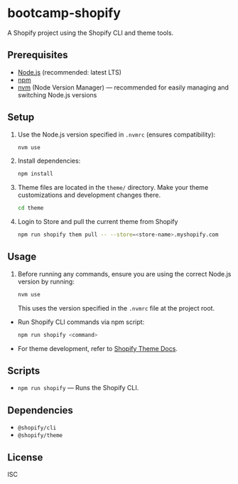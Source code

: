 # bootcamp-shopify

A Shopify project using the Shopify CLI and theme tools.

## Prerequisites

- [Node.js](https://nodejs.org/) (recommended: latest LTS)
- [npm](https://www.npmjs.com/)
- [nvm](https://github.com/nvm-sh/nvm) (Node Version Manager) — recommended for easily managing and switching Node.js versions

## Setup

1. Use the Node.js version specified in `.nvmrc` (ensures compatibility):

   ```bash
   nvm use
   ```

2. Install dependencies:

   ```bash
   npm install
   ```

3. Theme files are located in the `theme/` directory. Make your theme customizations and development changes there.

    ```bash
    cd theme
    ```

4. Login to Store and pull the current theme from Shopify

    ```bash
    npm run shopify them pull -- --store=<store-name>.myshopify.com
    ```
## Usage

1. Before running any commands, ensure you are using the correct Node.js version by running:

   ```bash
   nvm use
   ```
   This uses the version specified in the `.nvmrc` file at the project root.

- Run Shopify CLI commands via npm script:

  ```bash
  npm run shopify <command>
  ```

- For theme development, refer to [Shopify Theme Docs](https://shopify.dev/docs/themes).

## Scripts

- `npm run shopify` &mdash; Runs the Shopify CLI.

## Dependencies

- `@shopify/cli`
- `@shopify/theme`

## License

ISC
